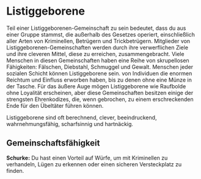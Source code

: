 # Listiggeborene
Teil einer Listiggeborenen-Gemeinschaft zu sein bedeutet, dass du aus einer Gruppe stammst, die außerhalb des Gesetzes operiert, einschließlich aller Arten von Kriminellen, Betrügern und Trickbetrügern.
Mitglieder von Listiggeborenen-Gemeinschaften werden durch ihre verwerflichen Ziele und ihre cleveren Mittel, diese zu erreichen, zusammengebracht.
Viele Menschen in diesen Gemeinschaften haben eine Reihe von skrupellosen Fähigkeiten: Fälschen, Diebstahl, Schmuggel und Gewalt.
Menschen jeder sozialen Schicht können Listiggeborene sein. von Individuen die enormen Reichtum und Einfluss erworben haben, bis zu denen ohne eine Münze in der Tasche.
Für das äußere Auge mögen Listiggeborene wie Raufbolde ohne Loyalität erscheinen, aber diese Gemeinschaften besitzen einige der strengsten Ehrenkodizes, die, wenn gebrochen, zu einem erschreckenden Ende für den Übeltäter führen können.

Listiggeborene sind oft berechnend, clever, beeindruckend, wahrnehmungsfähig, scharfsinnig und hartnäckig.

## Gemeinschaftsfähigkeit
**Schurke:** Du hast einen Vorteil auf Würfe, um mit Kriminellen zu verhandeln, Lügen zu erkennen oder einen sicheren Versteckplatz zu finden.
